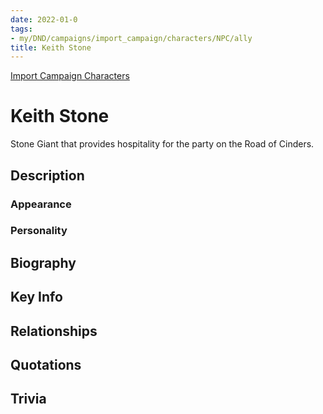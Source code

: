 ```yaml
---
date: 2022-01-0
tags:
- my/DND/campaigns/import_campaign/characters/NPC/ally
title: Keith Stone
---
```


[Import Campaign Characters](/dnd/characters/)

# Keith Stone

Stone Giant that provides hospitality for the party on the Road of Cinders.

## Description

### Appearance

### Personality

## Biography

## Key Info

## Relationships

## Quotations

## Trivia